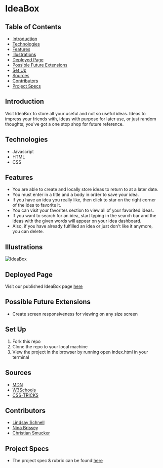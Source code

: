 # IdeaBox

## Table of Contents
  - [Introduction](##Introduction)
  - [Technologies](##Technologies)
  - [Features](##Features)
  - [Illustrations](##Illustrations)
  - [Deployed Page](##Deployed-Page)
  - [Possible Future Extensions](##Possible-Future-Extensions)
  - [Set Up](##Set-Up)
  - [Sources](##Sources)
  - [Contributors](##Contributors)
  - [Project Specs](##Project-Specs)

## Introduction

  Visit IdeaBox to store all your useful and not so useful ideas. Ideas to impress your friends with, ideas with purpose for later use, or just random thoughts; you've got a one stop shop for future reference.

## Technologies
  - Javascript
  - HTML
  - CSS

## Features

   - You are able to create and locally store ideas to return to at a later date.
   - You must enter in a title and a body in order to save your idea.
   - If you have an idea you really like, then click to star on the right corner of the idea to favorite it.
   - You can visit your favorites section to view all of your favorited ideas.
   - If you want to search for an idea, start typing in the search bar and the ideas with the given words will appear on your idea dashboard.
   - Also, if you have already fulfilled an idea or just don't like it anymore, you can delete.

## Illustrations

![IdeaBox]()

## Deployed Page

Visit our published IdeaBox page [here](https://csmucker83.github.io/ideabox/)

## Possible Future Extensions

  - Create screen responsiveness for viewing on any size screen

## Set Up

1. Fork this repo  
2. Clone the repo to your local machine
3. View the project in the browser by running open index.html in your terminal


## Sources
  - [MDN](http://developer.mozilla.org/en-US/)
  - [W3Schools](https://www.w3schools.com/)
  - [CSS-TRICKS](https://css-tricks.com/)

## Contributors
  - [Lindsay Schnell](https://github.com/lschnell8)
  - [Nina Brissey](https://github.com/ninabrissey)
  - [Christian Smucker](https://gist.github.com/csmucker83)

## Project Specs
  - The project spec & rubric can be found [here](https://frontend.turing.edu/projects/module-1/ideabox-group.html)
